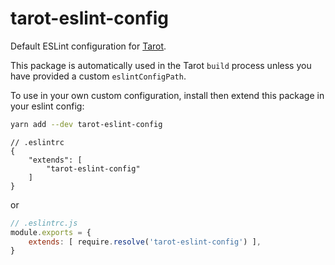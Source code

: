 # tarot-eslint-config

Default ESLint configuration for [Tarot](https://github.com/codynova/tarot).

This package is automatically used in the Tarot `build` process unless you have provided a custom `eslintConfigPath`.

To use in your own custom configuration, install then extend this package in your eslint config:

```bash
yarn add --dev tarot-eslint-config
```

```jsonc
// .eslintrc
{
    "extends": [
        "tarot-eslint-config"
    ]
}
```

or

```js
// .eslintrc.js
module.exports = {
    extends: [ require.resolve('tarot-eslint-config') ],
}
```
